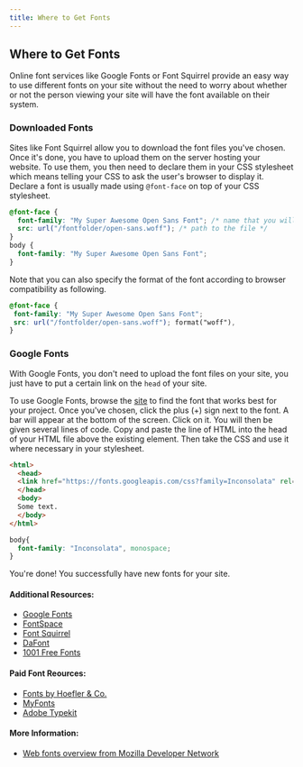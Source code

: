```yaml
---
title: Where to Get Fonts
---
```

## Where to Get Fonts

<!-- The article goes here, in GitHub-flavored Markdown. Feel free to add YouTube videos, images, and CodePen/JSBin embeds  -->

Online font services like Google Fonts or Font Squirrel provide an easy way to use different fonts on your site without the need to worry about whether or not the person viewing your site will have the font available on their system. 

### Downloaded Fonts
Sites like Font Squirrel allow you to download the font files you've chosen. Once it's done, you have to upload them on the server hosting your website. To use them, you then need to declare them in your CSS stylesheet which means telling your CSS to ask the user's browser to display it. Declare a font is usually made using `@font-face` on top of your CSS stylesheet.
```css
@font-face {
  font-family: "My Super Awesome Open Sans Font"; /* name that you will use later to apply the font */
  src: url("/fontfolder/open-sans.woff"); /* path to the file */
}
body {
  font-family: "My Super Awesome Open Sans Font";
}
```
Note that you can also specify the format of the font according to browser compatibility as following.

```css
@font-face {
 font-family: "My Super Awesome Open Sans Font";
 src: url("/fontfolder/open-sans.woff"); format("woff"),
}
```

### Google Fonts
With Google Fonts, you don't need to upload the font files on your site, you just have to put a certain link on the `head` of your site.

To use Google Fonts, browse the [site](https://fonts.google.com/) to find the font that works best for your project. Once you've chosen, click the plus (+) sign next to the font. A bar will appear at the bottom of the screen. Click on it. You will then be given several lines of code. Copy and paste the line of HTML into the head of your HTML file above the existing <link> element. Then take the CSS and use it where necessary in your stylesheet. 

```html
<html>
  <head>
  <link href="https://fonts.googleapis.com/css?family=Inconsolata" rel="stylesheet">
  </head>
  <body>
  Some text.
  </body>
</html>
```
```css
body{
  font-family: "Inconsolata", monospace;
}
```
You're done! You successfully have new fonts for your site.

#### Additional Resources:
* [Google Fonts](http://fonts.google.com)
* [FontSpace](http://www.fontspace.com)
* [Font Squirrel](http://fontsquirrel.com)
* [DaFont](http://www.dafont.com)
* [1001 Free Fonts](http://www.1001freefonts.com)

#### Paid Font Reources:

* [Fonts by Hoefler & Co.](https://www.typography.com/)
* [MyFonts](https://www.myfonts.com/)
* [Adobe Typekit](https://fonts.adobe.com/)

#### More Information:
<!-- Please add any articles you think might be helpful to read before writing the article -->
* [Web fonts overview from Mozilla Developer Network](https://developer.mozilla.org/en-US/docs/Learn/CSS/Styling_text/Web_fonts)
